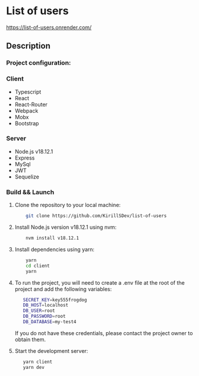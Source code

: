 # List of users
https://list-of-users.onrender.com/
## Description


### Project configuration:

### Client
- Typescript
- React
- React-Router
- Webpack
- Mobx
- Bootstrap
### Server
- Node.js v18.12.1
- Express
- MySql
- JWT
- Sequelize

### Build && Launch

<ol>

<li> Clone the repository to your local machine: </li>

```bash
    git clone https://github.com/KirillSDev/list-of-users
```

<li> Install Node.js version v18.12.1 using nvm: </li>

```bash
    nvm install v18.12.1
```

<li>  Install dependencies using yarn: </li>

```bash
    yarn
    cd client 
    yarn
```

<li>   To run the project, you will need to create a .env file at the root of the project and add the following variables:  </li>

```bash
   SECRET_KEY=key555frogdog
   DB_HOST=localhost
   DB_USER=root
   DB_PASSWORD=root
   DB_DATABASE=my-test4
```

If you do not have these credentials, please contact the project owner to obtain them.

<li> Start the development server: </li>

```bash
   yarn client
   yarn dev
```

